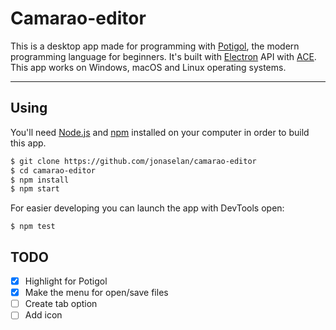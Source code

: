 # Camarao-editor

This is a desktop app made for programming with [Potigol](https://github.com/potigol/Potigol), the modern programming language for beginners. It's built with [Electron](http://electron.atom.io) API with [ACE](https://github.com/ajaxorg/ace). This app works on Windows, macOS and Linux operating systems.

---

## Using

You'll need [Node.js](https://nodejs.org) and [npm](https://www.npmjs.com/) installed on your computer in order to build this app.

```bash
$ git clone https://github.com/jonaselan/camarao-editor
$ cd camarao-editor
$ npm install
$ npm start
```

For easier developing you can launch the app with DevTools open:

```
$ npm test
```

## TODO

- [x] Highlight for Potigol
- [x] Make the menu for open/save files
- [ ] Create tab option
- [ ] Add icon
